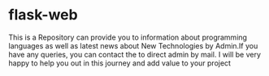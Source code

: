 # flask-web
This is a Repository can provide you to information about programming languages as well as latest news about New Technologies by Admin.If you have any queries, you can contact the to direct admin by mail. I will be very happy to help you out in this journey and add value to your project
